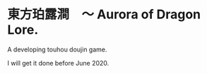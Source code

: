 # 東方珀露澗　～ Aurora of Dragon Lore.

A developing touhou doujin game.

I will get it done before June 2020.
